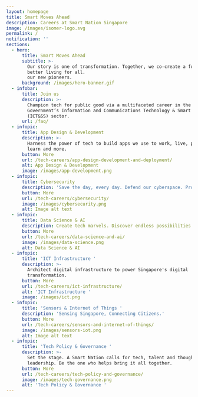 ```yaml
---
layout: homepage
title: Smart Moves Ahead
description: Careers at Smart Nation Singapore
image: /images/isomer-logo.svg
permalink: /
notification: ''
sections:
  - hero:
      title: Smart Moves Ahead
      subtitle: >-
        Our story is one of transformation. Together, we co-create a future of
        better living for all.                                             Be
        our new pioneers. 
      background: /images/hero-banner.gif
  - infobar:
      title: Join us
      description: >-
        Champion tech for public good via a multifaceted career in the Singapore
        Government’s Information and Communications Technology & Smart Systems
        (ICT&SS) sector.
      url: /faq/
  - infopic:
      title: App Design & Development
      description: >-
        Harness the power of tech to build apps we use to work, live, play,
        learn and more.
      button: More
      url: /tech-careers/app-design-development-and-deployment/
      alt: App Design & Development
      image: /images/app-development.png
  - infopic:
      title: Cybersecurity
      description: 'Save the day, every day. Defend our cyberspace. Protect our way of life.'
      button: More
      url: /tech-careers/cybersecurity/
      image: /images/cybersecurity.png
      alt: Image alt text
  - infopic:
      title: Data Science & AI
      description: Create tech marvels. Discover endless possibilities with Data and AI.
      button: More
      url: /tech-careers/data-science-and-ai/
      image: /images/data-science.png
      alt: Data Science & AI
  - infopic:
      title: 'ICT Infrastructure '
      description: >-
        Architect digital infrastructure to power Singapore's digital
        transformation. 
      button: More
      url: /tech-careers/ict-infrastructure/
      alt: 'ICT Infrastructure '
      image: /images/ict.png
  - infopic:
      title: 'Sensors & Internet of Things '
      description: 'Sensing Singapore, Connecting Citizens.'
      button: More
      url: /tech-careers/sensors-and-internet-of-things/
      image: /images/sensors-iot.png
      alt: Image alt text
  - infopic:
      title: 'Tech Policy & Governance '
      description: >-
        Set the stage. A Smart Nation calls for tech, talent and thought
        leadership. Be the one who helps bring it all together.
      button: More
      url: /tech-careers/tech-policy-and-governance/
      image: /images/tech-governance.png
      alt: 'Tech Policy & Governance '
---
```

